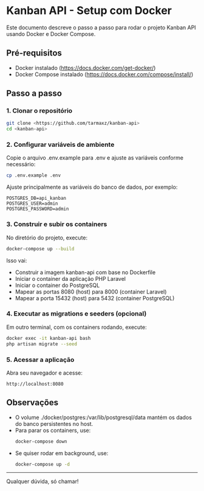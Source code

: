 # Kanban API - Setup com Docker

Este documento descreve o passo a passo para rodar o projeto Kanban API usando Docker e Docker Compose.

## Pré-requisitos

- Docker instalado (https://docs.docker.com/get-docker/)
- Docker Compose instalado (https://docs.docker.com/compose/install/)

## Passo a passo

### 1. Clonar o repositório

```bash
git clone <https://github.com/tarmaxz/kanban-api>
cd <kanban-api>
```

### 2. Configurar variáveis de ambiente

Copie o arquivo .env.example para .env e ajuste as variáveis conforme necessário:

```bash
cp .env.example .env
```

Ajuste principalmente as variáveis do banco de dados, por exemplo:

```
POSTGRES_DB=api_kanban
POSTGRES_USER=admin
POSTGRES_PASSWORD=admin
```

### 3. Construir e subir os containers

No diretório do projeto, execute:

```bash
docker-compose up --build
```

Isso vai:
- Construir a imagem kanban-api com base no Dockerfile
- Iniciar o container da aplicação PHP Laravel
- Iniciar o container do PostgreSQL
- Mapear as portas 8080 (host) para 8000 (container Laravel)
- Mapear a porta 15432 (host) para 5432 (container PostgreSQL)

### 4. Executar as migrations e seeders (opcional)

Em outro terminal, com os containers rodando, execute:

```bash
docker exec -it kanban-api bash
php artisan migrate --seed
```

### 5. Acessar a aplicação

Abra seu navegador e acesse:

```
http://localhost:8080
```

## Observações

- O volume ./docker/postgres:/var/lib/postgresql/data mantém os dados do banco persistentes no host.
- Para parar os containers, use:
  ```bash
  docker-compose down
  ```
- Se quiser rodar em background, use:
  ```bash
  docker-compose up -d
  ```

---

Qualquer dúvida, só chamar!
